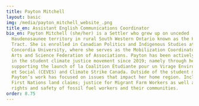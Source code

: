 ```yaml
---
title: Payton Mitchell
layout: basic
img: /media/payton_mitchell_website_.png
title_en: Assistant English Communications Coordinator
bio_en: Payton Mitchell (she/her) is a Settler who grew up on unceded
  Haudenosaunee territory in rural South Western Ontario known as the Haldimand
  Tract. She is enrolled in Canadian Politics and Indigenous Studies at
  Concordia University, where she serves as the Mobilization Coordinator for the
  Arts and Science Federation of Associations. Payton has been actively involved
  in the student climate justice movement since 2019; namely through her work
  supporting the launch of la Coalition Étudiante pour un Virage Environnemental
  et Social (CEVES) and Climate Strike Canada. Outside of the student movement,
  Payton’s work has focused on issues that impact her home region. Including
  First Nations land claims; justice for Migrant Farm Workers as well as the
  rights and safety of fossil fuel workers and their communities.
order: 8.75
---
```

